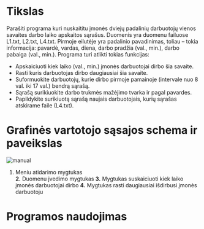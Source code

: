 # Tikslas
Parašiti programa kuri nuskaititu įmonės dviejų padalinių darbuotojų vienos savaites darbo laiko apskaitos sąrašus. Duomenis yra duomenu failuose L1.txt, L2.txt, L4.txt. Pirmoje eilutėje yra padalinio pavadinimas, toliau – tokia informacija: pavardė, vardas, diena, darbo pradžia (val., min.), darbo pabaiga (val., min.).
Programa turi atlikti tokias funkcijas:
  - Apskaiciuoti kiek laiko (val., min.) įmonės darbuotojai dirbo šia savaite.
  - Rasti kuris darbuotojas dirbo daugiausiai šia savaite.
  - Suformuokite darbuotojų, kurie dirbo pirmoje pamainoje (intervale nuo 8 val. iki 17 val.) bendrą sąrašą.
  - Sąrašą surikiuokite darbo trukmės mažėjimo tvarka ir pagal pavardes.
  - Papildykite surikiuotą sąrašą naujais darbuotojais, kurių sąrašas atskirame faile (L4.txt).
# Grafinės vartotojo sąsajos schema ir paveikslas
![manual](https://user-images.githubusercontent.com/122387396/212961232-8bcbb82f-febb-4cc9-8f96-bd86877be223.png)
  1. Meniu atidarimo mygtukas                                    
  **2.** Duomenu įvedimo mygtukas
  **3.** Mygtukas suskaiciuoti kiek laiko įmonės darbuotojai dirbo
  **4.** Mygtukas rasti daugiausiai išdirbusi įmonės darbuotoju
# Programos naudojimas
